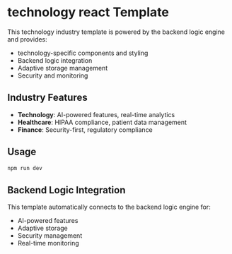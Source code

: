 # technology react Template

This technology industry template is powered by the backend logic engine and provides:

- technology-specific components and styling
- Backend logic integration
- Adaptive storage management
- Security and monitoring

## Industry Features

- **Technology**: AI-powered features, real-time analytics
- **Healthcare**: HIPAA compliance, patient data management
- **Finance**: Security-first, regulatory compliance

## Usage

```bash
npm run dev
```

## Backend Logic Integration

This template automatically connects to the backend logic engine for:
- AI-powered features
- Adaptive storage
- Security management
- Real-time monitoring
